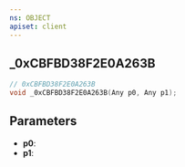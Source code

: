 ```yaml
---
ns: OBJECT
apiset: client
---
```

## _0xCBFBD38F2E0A263B

```c
// 0xCBFBD38F2E0A263B
void _0xCBFBD38F2E0A263B(Any p0, Any p1);
```


## Parameters
* **p0**:
* **p1**: